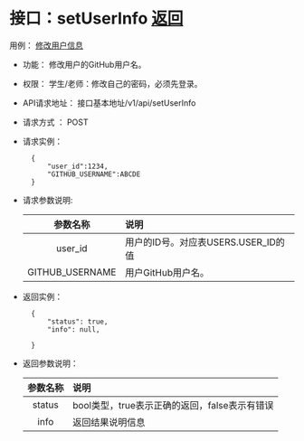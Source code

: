 ﻿<!-- markdownlint-disable MD033-->
<!-- 禁止MD033类型的警告 https://www.npmjs.com/package/markdownlint -->

# 接口：setUserInfo  [返回](../README.md)
用例： [修改用户信息](../用例/修改用户信息.md)

- 功能：
    修改用户的GitHub用户名。
    
- 权限：
    学生/老师：修改自己的密码，必须先登录。    
    
- API请求地址： 
    接口基本地址/v1/api/setUserInfo

- 请求方式 ：
    POST

- 请求实例：

        {
            "user_id":1234,
            "GITHUB_USERNAME":ABCDE
        }
        
- 请求参数说明:        

  |参数名称|说明|
  |:---------:|:--------------------------------------------------------|      
  |user_id|用户的ID号。对应表USERS.USER_ID的值|
  |GITHUB_USERNAME|用户GitHub用户名。| 
  
- 返回实例：

        {         
            "status": true,
            "info": null,    

        }
 
- 返回参数说明：    
 
  |参数名称|说明|
  |:---------:|:--------------------------------------------------------|      
  |status|bool类型，true表示正确的返回，false表示有错误|
  |info|返回结果说明信息|


